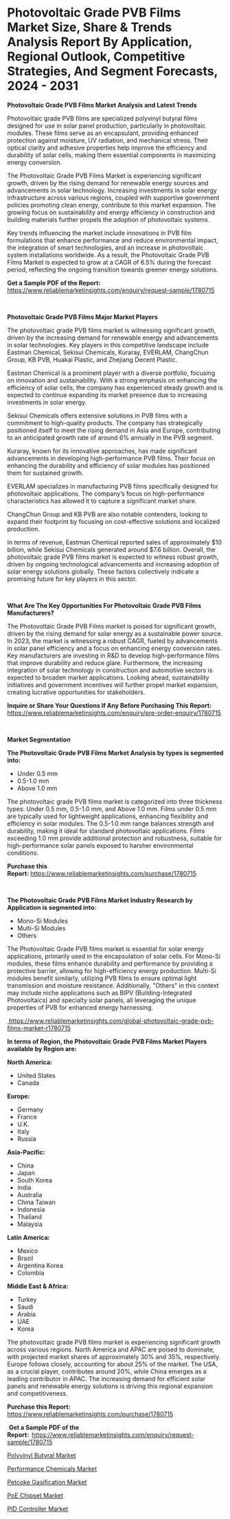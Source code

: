 <p><h1>Photovoltaic Grade PVB Films Market Size, Share & Trends Analysis Report By Application, Regional Outlook, Competitive Strategies, And Segment Forecasts, 2024 - 2031</h1></p><p><strong>Photovoltaic Grade PVB Films Market Analysis and Latest Trends</strong></p>
<p><p>Photovoltaic grade PVB films are specialized polyvinyl butyral films designed for use in solar panel production, particularly in photovoltaic modules. These films serve as an encapsulant, providing enhanced protection against moisture, UV radiation, and mechanical stress. Their optical clarity and adhesive properties help improve the efficiency and durability of solar cells, making them essential components in maximizing energy conversion.</p><p>The Photovoltaic Grade PVB Films Market is experiencing significant growth, driven by the rising demand for renewable energy sources and advancements in solar technology. Increasing investments in solar energy infrastructure across various regions, coupled with supportive government policies promoting clean energy, contribute to this market expansion. The growing focus on sustainability and energy efficiency in construction and building materials further propels the adoption of photovoltaic systems.</p><p>Key trends influencing the market include innovations in PVB film formulations that enhance performance and reduce environmental impact, the integration of smart technologies, and an increase in photovoltaic system installations worldwide. As a result, the Photovoltaic Grade PVB Films Market is expected to grow at a CAGR of 6.5% during the forecast period, reflecting the ongoing transition towards greener energy solutions.</p></p>
<p><strong>Get a Sample PDF of the Report:&nbsp;</strong> <a href="https://www.reliablemarketinsights.com/enquiry/request-sample/1780715?utm_campaign=1411&utm_medium=2&utm_source=Github&utm_content=ia&utm_term=09102024&utm_id=photovoltaic-grade-pvb-films">https://www.reliablemarketinsights.com/enquiry/request-sample/1780715</a></p>
<p>&nbsp;</p>
<p><strong>Photovoltaic Grade PVB Films Major Market Players</strong></p>
<p><p>The photovoltaic grade PVB films market is witnessing significant growth, driven by the increasing demand for renewable energy and advancements in solar technologies. Key players in this competitive landscape include Eastman Chemical, Sekisui Chemicals, Kuraray, EVERLAM, ChangChun Group, KB PVB, Huakai Plastic, and Zhejiang Decent Plastic.</p><p>Eastman Chemical is a prominent player with a diverse portfolio, focusing on innovation and sustainability. With a strong emphasis on enhancing the efficiency of solar cells, the company has experienced steady growth and is expected to continue expanding its market presence due to increasing investments in solar energy.</p><p>Sekisui Chemicals offers extensive solutions in PVB films with a commitment to high-quality products. The company has strategically positioned itself to meet the rising demand in Asia and Europe, contributing to an anticipated growth rate of around 6% annually in the PVB segment.</p><p>Kuraray, known for its innovative approaches, has made significant advancements in developing high-performance PVB films. Their focus on enhancing the durability and efficiency of solar modules has positioned them for sustained growth. </p><p>EVERLAM specializes in manufacturing PVB films specifically designed for photovoltaic applications. The company’s focus on high-performance characteristics has allowed it to capture a significant market share.</p><p>ChangChun Group and KB PVB are also notable contenders, looking to expand their footprint by focusing on cost-effective solutions and localized production. </p><p>In terms of revenue, Eastman Chemical reported sales of approximately $10 billion, while Sekisui Chemicals generated around $7.6 billion. Overall, the photovoltaic grade PVB films market is expected to witness robust growth, driven by ongoing technological advancements and increasing adoption of solar energy solutions globally. These factors collectively indicate a promising future for key players in this sector.</p></p>
<p>&nbsp;</p>
<p><strong>What Are The Key Opportunities For Photovoltaic Grade PVB Films Manufacturers?</strong></p>
<p><p>The Photovoltaic Grade PVB Films market is poised for significant growth, driven by the rising demand for solar energy as a sustainable power source. In 2023, the market is witnessing a robust CAGR, fueled by advancements in solar panel efficiency and a focus on enhancing energy conversion rates. Key manufacturers are investing in R&D to develop high-performance films that improve durability and reduce glare. Furthermore, the increasing integration of solar technology in construction and automotive sectors is expected to broaden market applications. Looking ahead, sustainability initiatives and government incentives will further propel market expansion, creating lucrative opportunities for stakeholders.</p></p>
<p><strong>Inquire or Share Your Questions If Any Before Purchasing This Report:</strong> <a href="https://www.reliablemarketinsights.com/enquiry/pre-order-enquiry/1780715?utm_campaign=1411&utm_medium=2&utm_source=Github&utm_content=ia&utm_term=09102024&utm_id=photovoltaic-grade-pvb-films">https://www.reliablemarketinsights.com/enquiry/pre-order-enquiry/1780715</a></p>
<p>&nbsp;</p>
<p><strong>Market Segmentation</strong></p>
<p><strong>The Photovoltaic Grade PVB Films Market Analysis by types is segmented into:</strong></p>
<p><ul><li>Under 0.5 mm</li><li>0.5-1.0 mm</li><li>Above 1.0 mm</li></ul></p>
<p><p>The photovoltaic grade PVB films market is categorized into three thickness types: Under 0.5 mm, 0.5-1.0 mm, and Above 1.0 mm. Films under 0.5 mm are typically used for lightweight applications, enhancing flexibility and efficiency in solar modules. The 0.5-1.0 mm range balances strength and durability, making it ideal for standard photovoltaic applications. Films exceeding 1.0 mm provide additional protection and robustness, suitable for high-performance solar panels exposed to harsher environmental conditions.</p></p>
<p><strong>Purchase this Report:&nbsp;</strong><a href="https://www.reliablemarketinsights.com/purchase/1780715?utm_campaign=1411&utm_medium=2&utm_source=Github&utm_content=ia&utm_term=09102024&utm_id=photovoltaic-grade-pvb-films">https://www.reliablemarketinsights.com/purchase/1780715</a></p>
<p>&nbsp;</p>
<p><strong>The Photovoltaic Grade PVB Films Market Industry Research by Application is segmented into:</strong></p>
<p><ul><li>Mono-Si Modules</li><li>Multi-Si Modules</li><li>Others</li></ul></p>
<p><p>The Photovoltaic Grade PVB films market is essential for solar energy applications, primarily used in the encapsulation of solar cells. For Mono-Si modules, these films enhance durability and performance by providing a protective barrier, allowing for high-efficiency energy production. Multi-Si modules benefit similarly, utilizing PVB films to ensure optimal light transmission and moisture resistance. Additionally, "Others" in this context may include niche applications such as BIPV (Building-Integrated Photovoltaics) and specialty solar panels, all leveraging the unique properties of PVB for enhanced energy harnessing.</p></p>
<p><a href="https://www.reliablemarketinsights.com/global-photovoltaic-grade-pvb-films-market-r1780715?utm_campaign=1411&utm_medium=2&utm_source=Github&utm_content=ia&utm_term=09102024&utm_id=photovoltaic-grade-pvb-films">&nbsp;https://www.reliablemarketinsights.com/global-photovoltaic-grade-pvb-films-market-r1780715</a></p>
<p><strong>In terms of Region, the Photovoltaic Grade PVB Films Market Players available by Region are:</strong></p>
<p>
    <p> <strong> North America: </strong>
        <ul>
            <li>United States</li>
            <li>Canada</li>
        </ul>
        </p> 
    <p> <strong> Europe: </strong>
        <ul>
            <li>Germany</li>
            <li>France</li>
            <li>U.K.</li>
            <li>Italy</li>
            <li>Russia</li>
        </ul>
        </p> 
    <p> <strong> Asia-Pacific: </strong>
        <ul>
            <li>China</li>
            <li>Japan</li>
            <li>South Korea</li>
            <li>India</li>
            <li>Australia</li>
            <li>China Taiwan</li>
            <li>Indonesia</li>
            <li>Thailand</li>
            <li>Malaysia</li>
        </ul>
        </p> 
    <p> <strong> Latin America: </strong>
        <ul>
            <li>Mexico</li>
            <li>Brazil</li>
            <li>Argentina Korea</li>
            <li>Colombia</li>
        </ul>
        </p> 
    <p> <strong> Middle East & Africa: </strong>
        <ul>
            <li>Turkey</li>
            <li>Saudi</li>
            <li>Arabia</li>
            <li>UAE</li>
            <li>Korea</li>
        </ul>
    </p>
    </p>
<p><p>The photovoltaic grade PVB films market is experiencing significant growth across various regions. North America and APAC are poised to dominate, with projected market shares of approximately 30% and 35%, respectively. Europe follows closely, accounting for about 25% of the market. The USA, as a crucial player, contributes around 20%, while China emerges as a leading contributor in APAC. The increasing demand for efficient solar panels and renewable energy solutions is driving this regional expansion and competitiveness.</p></p>
<p><strong>Purchase this Report: </strong><a href="https://www.reliablemarketinsights.com/purchase/1780715?utm_campaign=1411&utm_medium=2&utm_source=Github&utm_content=ia&utm_term=09102024&utm_id=photovoltaic-grade-pvb-films">https://www.reliablemarketinsights.com/purchase/1780715</a></p>
<p>&nbsp;<strong>Get a Sample PDF of the Report:&nbsp;&nbsp;</strong><a href="https://www.reliablemarketinsights.com/enquiry/request-sample/1780715?utm_campaign=1411&utm_medium=2&utm_source=Github&utm_content=ia&utm_term=09102024&utm_id=photovoltaic-grade-pvb-films">https://www.reliablemarketinsights.com/enquiry/request-sample/1780715</a></p>
<p><strong></strong></p>
<p><p><a href="https://www.linkedin.com/pulse/polyvinyl-butyral-industry-sector-market-dynamics-future-scenarios-rssbf?utm_campaign=1411&utm_medium=2&utm_source=Github&utm_content=ia&utm_term=09102024&utm_id=photovoltaic-grade-pvb-films">Polyvinyl Butyral Market</a></p><p><a href="https://www.linkedin.com/pulse/global-performance-chemicals-market-focus-product-type-macromolecular-csz7f?utm_campaign=1411&utm_medium=2&utm_source=Github&utm_content=ia&utm_term=09102024&utm_id=photovoltaic-grade-pvb-films">Performance Chemicals Market</a></p><p><a href="https://www.linkedin.com/pulse/petcoke-gasification-market-growth-segmentation-regional-analysis-s67nf?utm_campaign=1411&utm_medium=2&utm_source=Github&utm_content=ia&utm_term=09102024&utm_id=photovoltaic-grade-pvb-films">Petcoke Gasification Market</a></p><p><a href="https://www.linkedin.com/pulse/regional-adaptations-global-poe-chipset-market-trends-overview-8wcqe?utm_campaign=1411&utm_medium=2&utm_source=Github&utm_content=ia&utm_term=09102024&utm_id=photovoltaic-grade-pvb-films">PoE Chipset Market</a></p><p><a href="https://www.linkedin.com/pulse/driving-forces-global-pid-controller-market-trends-applications-fyzse?utm_campaign=1411&utm_medium=2&utm_source=Github&utm_content=ia&utm_term=09102024&utm_id=photovoltaic-grade-pvb-films">PID Controller Market</a></p></p>